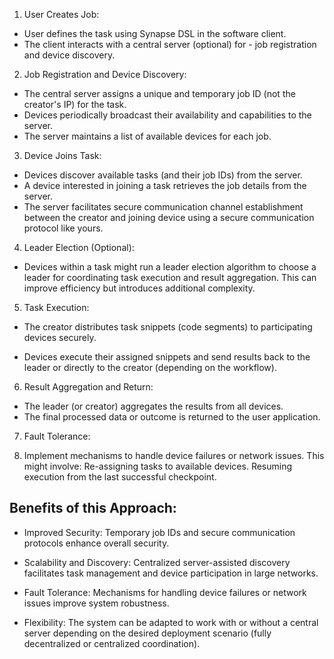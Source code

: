 1. User Creates Job:
- User defines the task using Synapse DSL in the software client.
- The client interacts with a central server (optional) for - job registration and device discovery.

2. Job Registration and Device Discovery:
- The central server assigns a unique and temporary job ID (not the creator's IP) for the task.
- Devices periodically broadcast their availability and capabilities to the server.
- The server maintains a list of available devices for each job.

3. Device Joins Task:

- Devices discover available tasks (and their job IDs) from the server.
- A device interested in joining a task retrieves the job details from the server.
- The server facilitates secure communication channel establishment between the creator and joining device using a secure communication protocol like yours.

4. Leader Election (Optional):

- Devices within a task might run a leader election algorithm to choose a leader for coordinating task execution and result aggregation. This can improve efficiency but introduces additional complexity.

5. Task Execution:

- The creator distributes task snippets (code segments) to participating devices securely.

- Devices execute their assigned snippets and send results back to the leader or directly to the creator (depending on the workflow).

6. Result Aggregation and Return:

- The leader (or creator) aggregates the results from all devices.
- The final processed data or outcome is returned to the user application.

7. Fault Tolerance:

1. Implement mechanisms to handle device failures or network issues. This might involve:
Re-assigning tasks to available devices.
Resuming execution from the last successful checkpoint.

## Benefits of this Approach:

- Improved Security: Temporary job IDs and secure communication protocols enhance overall security.

- Scalability and Discovery: Centralized server-assisted discovery facilitates task management and device participation in large networks.

- Fault Tolerance: Mechanisms for handling device failures or network issues improve system robustness.

- Flexibility: The system can be adapted to work with or without a central server depending on the desired deployment scenario (fully decentralized or centralized coordination).
